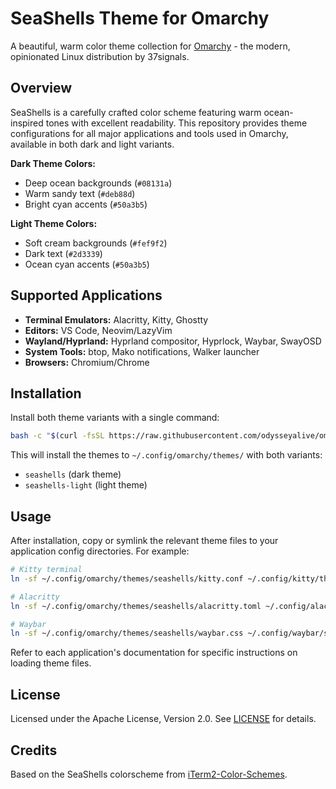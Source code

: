 # SeaShells Theme for Omarchy

A beautiful, warm color theme collection for [Omarchy](https://omarchy.org) - the modern, opinionated Linux distribution by 37signals.

## Overview

SeaShells is a carefully crafted color scheme featuring warm ocean-inspired tones with excellent readability. This repository provides theme configurations for all major applications and tools used in Omarchy, available in both dark and light variants.

**Dark Theme Colors:**
- Deep ocean backgrounds (`#08131a`)
- Warm sandy text (`#deb88d`)
- Bright cyan accents (`#50a3b5`)

**Light Theme Colors:**
- Soft cream backgrounds (`#fef9f2`)
- Dark text (`#2d3339`)
- Ocean cyan accents (`#50a3b5`)

## Supported Applications

- **Terminal Emulators:** Alacritty, Kitty, Ghostty
- **Editors:** VS Code, Neovim/LazyVim
- **Wayland/Hyprland:** Hyprland compositor, Hyprlock, Waybar, SwayOSD
- **System Tools:** btop, Mako notifications, Walker launcher
- **Browsers:** Chromium/Chrome

## Installation

Install both theme variants with a single command:

```bash
bash -c "$(curl -fsSL https://raw.githubusercontent.com/odysseyalive/omarchy-seashells-theme/main/setup)"
```

This will install the themes to `~/.config/omarchy/themes/` with both variants:
- `seashells` (dark theme)
- `seashells-light` (light theme)

## Usage

After installation, copy or symlink the relevant theme files to your application config directories. For example:

```bash
# Kitty terminal
ln -sf ~/.config/omarchy/themes/seashells/kitty.conf ~/.config/kitty/themes/seashells.conf

# Alacritty
ln -sf ~/.config/omarchy/themes/seashells/alacritty.toml ~/.config/alacritty/seashells.toml

# Waybar
ln -sf ~/.config/omarchy/themes/seashells/waybar.css ~/.config/waybar/seashells.css
```

Refer to each application's documentation for specific instructions on loading theme files.

## License

Licensed under the Apache License, Version 2.0. See [LICENSE](LICENSE) for details.

## Credits

Based on the SeaShells colorscheme from [iTerm2-Color-Schemes](https://github.com/mbadolato/iTerm2-Color-Schemes).
